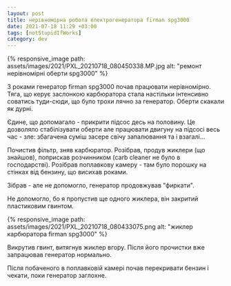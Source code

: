 ```yaml
---
layout: post
title: нерівномірна робота електрогенератора firman spg3000
date: 2021-07-18 11:29 +03:00
tags: [notStupidIfWorks]
category: dev
---
```

{% responsive_image path: assets/images/2021/PXL_20210718_080450338.MP.jpg alt: "ремонт нерівномірні оберти spg3000" %}

З роками генератор firman spg3000 почав працювати нерівномірно.
Тяга, що керує заслонкою карбюратора стала настільки інтенсивно соватись туди-сюди, що було трохи лячно за генератор.
Оберти скакали як дурні.

Єдине, що допомагало - прикрити підсос десь на половину. 
Це дозволяло стабілізувати оберти але працювати двигуну на підсосі весь час - зле:
збагачена суміш засере свічу запалювання та і взагалі...

Почистив фільтр, зняв карбюратор. 
Розібрав, продув жиклери (що знайшов), поприскав розчинником (carb cleaner не було в господарстві).
Розібрав поплавкову камеру - там було порошку на стінках від бензину, що висихав роками.

Зібрав - але не допомогло, генератор продовжував "фиркати". 

Не допомогло, бо я пропустив ще одного жиклера, він закритий пластиковим гвинтом.

{% responsive_image path: assets/images/2021/PXL_20210718_080433075.png alt: "жиклер карбюратора firman spg3000" %}

Викрутив гвинт, витягнув жиклер вгору. 
Після його прочистки вже запрацював генератор нормально.

Після побаченого в поплавковій камері почав перекривати бензин і чекати, поки генератор заглохне.
